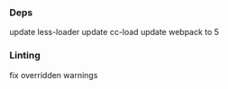 ### Deps
update less-loader
update cc-load
update webpack to 5

### Linting
fix overridden warnings 
